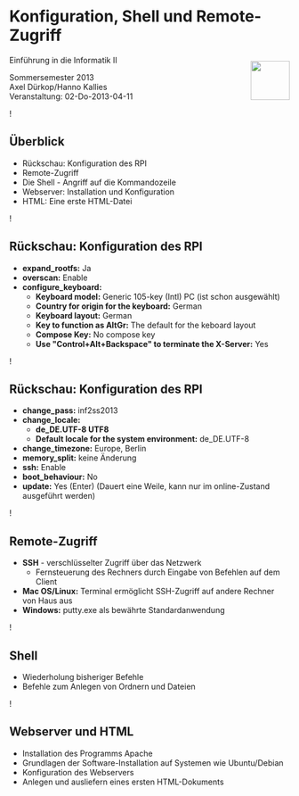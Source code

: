 # Konfiguration, Shell und Remote-Zugriff #

<img style="padding-top: 10px; float: right" width="70" src="https://www.tenettech.com/training/Related/Packages/Footer/8/Raspberry_Pi_Logo_4.png" alt="" />

Einführung in die Informatik II

Sommersemester 2013  
Axel Dürkop/Hanno Kallies<br>
Veranstaltung: 02-Do-2013-04-11

!

## Überblick ##

* Rückschau: Konfiguration des RPI
* Remote-Zugriff
* Die Shell - Angriff auf die Kommandozeile
* Webserver: Installation und Konfiguration
* HTML: Eine erste HTML-Datei

!

## Rückschau: Konfiguration des RPI

* **expand_rootfs:** Ja
* **overscan:** Enable
* **configure_keyboard:**
    * **Keyboard model:** Generic 105-key (Intl) PC (ist schon ausgewählt)
    * **Country for origin for the keyboard:** German
    * **Keyboard layout:** German
    * **Key to function as AltGr:** The default for the keboard layout
	* **Compose Key:** No compose key
	* **Use "Control+Alt+Backspace" to terminate the X-Server:** Yes

!

## Rückschau: Konfiguration des RPI

* **change_pass:** inf2ss2013
* **change\_locale:**
    * **de\_DE.UTF-8 UTF8**
	* **Default locale for the system environment:** de\_DE.UTF-8
* **change_timezone:** Europe, Berlin
* **memory_split:** keine Änderung
* **ssh:** Enable
* **boot_behaviour:** No
* **update:** Yes (Enter) (Dauert eine Weile, kann nur im online-Zustand ausgeführt werden)

!

## Remote-Zugriff

* **SSH** - verschlüsselter Zugriff über das Netzwerk
    * Fernsteuerung des Rechners durch Eingabe von Befehlen auf dem Client
* **Mac OS/Linux:** Terminal ermöglicht SSH-Zugriff auf andere Rechner von Haus aus
* **Windows:** putty.exe als bewährte Standardanwendung

!

## Shell

* Wiederholung bisheriger Befehle
* Befehle zum Anlegen von Ordnern und Dateien

!

## Webserver und HTML

* Installation des Programms Apache
* Grundlagen der Software-Installation auf Systemen wie Ubuntu/Debian
* Konfiguration des Webservers
* Anlegen und ausliefern eines ersten HTML-Dokuments